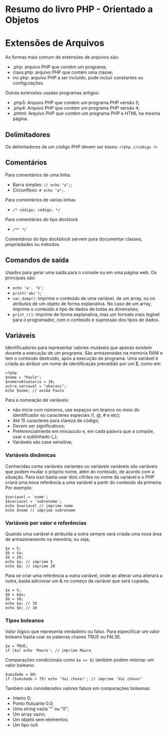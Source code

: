 # Resumo do livro PHP - Orientado a Objetos

# Extensões de Arquivos
As formas mais comum de extensões de arquivos são:
- .php: arquivo PHP que contém um programa;
- class.php: arquivo PHP que contém uma classe;
- inc.php: arquivo PHP a ser incluído, pode incluir constantes ou configurações.

Outras extensões usadas programas antigos:
- .php3: Arquivo PHP que contém um programa PHP versão 3;
- .php4: Arquivo PHP que contém um programa PHP versão 4;
- .phtml: Arquivo PHP que contém um programa PHP e HTML na mesma página.

## Delimitadores
Os delimitadores de um código PHP devem ser esses:
`<?php //código ?>`

## Comentários
Para comentários de uma linha:
- Barra simples: `// echo "a";`;
- Circunflexo: `# echo "a";`.

Para comentários de várias linhas
- `/* código; código; */ `

Para comentários do tipo docblock
- `/** */`

Comentários do tipo dockblock servem para documentar classes, propriedades ou métodos.

## Comandos de saída
Usados para gerar uma saída para o console ou em uma página web. Os principais são:

- `echo 'a', 'b'`;
- `print('abc')`;
- `var_dump()`: imprime o conteúdo de uma variável, de um array, ou os atributos de um objeto de forma explanativa. No caso de um array, imprime o conteúdo e tipo de dados de todas as dimensões;
- `print_r()`: imprime de forma explanativa, mas um formato mais legível para o programador, com o conteúdo e supressão dos tipos de dados.

## Variáveis
Identificadores para representar valores mutáveis que apenas existem durante a execução de um programa. São armazenadas na memória RAM e tem o conteúdo destruído, após a execução do programa. Uma variável é criada ao atribuir um nome de identificação precedido por um $, como em:

`<?php` <br>
`$nome = "Paulo";` <br>
`$numeroAleatorio = 10;` <br>
`outra_variavel = "abacaxi";` <br>
`echo $nome; // exibe Paulo`

Para a nomeação de variáveis:
- não inicie com números, use espaços em branco no meio do identificador ou caracteres especiais (!, @, # e etc);
- Até 15 caracteres para clareza de código;
- Devem ser significativos;
- Preferencialmente em minúsculo e, em cada palavra que a compõe, usar o sublinhado (_);
- Variáveis são case sensitive;

### Variáveis dinâmicas
Conhecidas como variáveis variantes ou variáveis variáveis são variáveis que podem mudar o próprio nome, além do conteúdo, de acordo com a situação. Para isso basta usar dois cifrões no nome da variável e o PHP criará uma nova referência a uma variável a partir do conteúdo da primeira. Por exemplo:

`$variavel = 'nome';` <br>
`$$variavel = 'sobrenome';` <br>
`echo $variavel // imprime nome` <br>
`echo $nome // imprime sobrenome`

### Variáveis por valor e referências
Quando uma variável é atribuída a outra sempre será criada uma nova área de armazenamento na memória, ou seja,

`$a = 5;` <br>
`$b = $a;` <br>
`$b = 20;` <br>
`echo $a; // imprime 5` <br>
`echo $b; // imprime 20` <br>

Para se criar uma referência a outra variável, onde ao alterar uma alterará a outra, basta adicionar um & no começo da variável que será copiada,

`$a = 5;` <br>
`$b = &$a;` <br>
`$b = 10;` <br>
`echo $a; // 10` <br>
`echo $b; // 10`

### Tipos boleanos
Valor lógico que representa verdadeiro ou falso. Para especificar um valor boleano basta usar as palavras chaves TRUE ou FALSE.

`$a = TRUE;` <br>
`if ($a) echo 'Mauro'; // imprime Mauro` <br>

Comparações condicionais como `$a >= 81` também podem retornar um valor boleano.

`$umidade = 80;` <br>
`if ($umidade > 79) echo 'Vai chover'; // imprime 'Vai chover'`

Também são considerados valores falsos em comparações boleanas:
- Inteiro 0;
- Ponto flutuante 0.0;
- Uma string vazia "" ou "0";
- Um array vazio;
- Um objeto sem elementos;
- Um tipo null.

